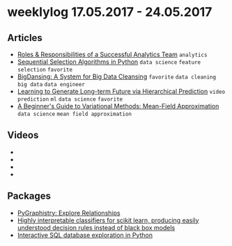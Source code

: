 # weeklylog 17.05.2017 - 24.05.2017


## Articles
- [Roles & Responsibilities of a Successful Analytics Team](https://blog.keen.io/roles-responsibilities-of-a-successful-analytics-team-2b941069bb4a) `analytics`
- [Sequential Selection Algorithms in Python](http://nbviewer.jupyter.org/github/rasbt/pattern_classification/blob/master/dimensionality_reduction/feature_selection/sequential_selection_algorithms.ipynb) `data science` `feature selection` `favorite`
- [BigDansing: A System for Big Data Cleansing](https://cs.uwaterloo.ca/~ilyas/papers/ZuhairSIGMOD2015.pdf) `favorite` `data cleaning` `big data` `data engineer`
- [Learning to Generate Long-term Future via Hierarchical Prediction](https://sites.google.com/a/umich.edu/rubenevillegas/hierch_vid) `video prediction` `ml` `data science` `favorite`
- [A Beginner's Guide to Variational Methods: Mean-Field Approximation](http://blog.evjang.com/2016/08/variational-bayes.html?m=1) `data science` `mean field approximation` 

    
## Videos
- [](https://www.youtube.com/watch?v=1a4pgYzeFwE)
`` `` `` `` `` ``
- [](https://www.youtube.com/watch?v=TGGGDpb04Yc)
`` `` `` `` `` ``
- [](https://www.youtube.com/watch?v=HcaAKI1tVGM)
`` `` `` `` `` ``
- [](https://www.youtube.com/watch?v=6zm9NC9uRkk)
`` `` `` `` `` ``



## Packages
- [PyGraphistry: Explore Relationships](https://github.com/graphistry/pygraphistry/blob/master/README.md)
- [Highly interpretable classifiers for scikit learn, producing easily understood decision rules instead of black box models](https://github.com/tmadl/sklearn-expertsys)
- [Interactive SQL database exploration in Python](https://github.com/boydgreenfield/query)




